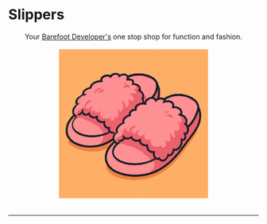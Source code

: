 # Slippers

<div align="center">
<div>Your <a href="https://maggieappleton.com/home-cooked-software">Barefoot Developer's</a>  one stop shop for function and fashion.</div>
<br>
<img src="./assets/FuzzySlippers.png" alt="Fuzzy Slippers Logo" height="300">
</div>

</br>

<hr>

